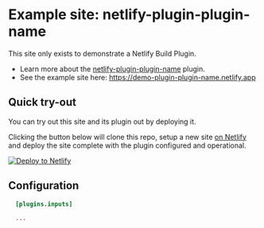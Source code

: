 # Example site: netlify-plugin-plugin-name

This site only exists to demonstrate a Netlify Build Plugin.

- Learn more about the [netlify-plugin-plugin-name](https://github.com/philhawksworth/netlify-plugin-plugin-name) plugin.
- See the example site here: https://demo-plugin-plugin-name.netlify.app


## Quick try-out

You can try out this site and its plugin out by deploying it.

Clicking the button below will clone this repo, setup a new site [on Netlify](https://netlify.com?utm_source=github&utm_medium=plugin-addinstagram-pnh&utm_campaign=devex) and deploy the site complete with the plugin configured and operational.

[![Deploy to Netlify](https://www.netlify.com/img/deploy/button.svg)](https://app.netlify.com/start/deploy?repository=https://github.com/philhawksworth/demo-netlify-plugin-plugin-name&utm_source=github&utm_medium=plugin-addinstagram-pnh&utm_campaign=devex)

## Configuration


```toml
  [plugins.inputs]

  ...
```

